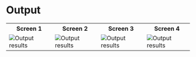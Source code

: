 <h1>Output</h1>
<table style="border: none;">
<tr>
  <th>Screen 1</th>
  <th>Screen 2</th>
  <th>Screen 3</th>
  <th>Screen 4</th>
</tr>
  
  <tr>
    <td><img src= "https://github.com/TariqMehmood1004/FlutterApp/blob/main/Output/1.jpg" alt="Output results"></td>
    <td><img src= "https://github.com/TariqMehmood1004/FlutterApp/blob/main/Output/2.jpg" alt="Output results"></td>
    <td><img src= "https://github.com/TariqMehmood1004/FlutterApp/blob/main/Output/3.jpg" alt="Output results"></td>
    <td><img src= "https://github.com/TariqMehmood1004/FlutterApp/blob/main/Output/4.jpg" alt="Output results"></td>
    </tr>
</table>
